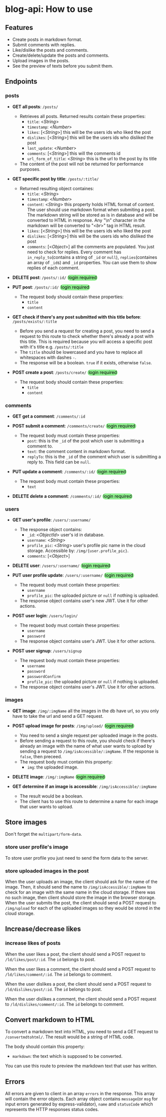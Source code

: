 # blog-api: How to use

## Features

- Create posts in markdown format.
- Submit comments with replies.
- Like/dislike the posts and comments.
- Create/delete/update the posts and comments.
- Upload images in the posts.
- See the preview of texts before you submit them.

## Endpoints

### posts

- **GET all posts**: `/posts/`
  - Retrieves all posts. Returned results contain these properties:
    - `title`: <*String*>
    - `timestamp`: <*Number*>
    - `likes`: [<*String*>] this will be the users ids who liked the post
    - `dislikes`: [<*String*>] this will be the users ids who disliked the post
    - `last_update`: <*Number*>
    - `comments`: [<*String*>] this will the comments id
    - `url_form_of_title`: <*String*> this is the url to the post by its title
  - The content of the post will not be returned for performance purposes.

- **GET specific post by title**: `/posts/:title/`
  - Returned resulting object containes:
    - `title`: <*String*>
    - `timestamp`: <*Number*>
    - `content`: <*String*> this property holds HTML format of content. The user should use markdown format when submiting a post. The markdown string will be stored as is in database and will be converted to HTML in response. Any "\n" character in the markdown will be converted to "<*br*>" tag in HTML result.
    - `likes`: [<*String*>] this will be the users ids who liked the post
    - `dislikes`: [<*String*>] this will be the users ids who disliked the post
    - `comments`: [<*Object*>] all the comments are populated. You just need to check for replies. Every comment has `in_reply_to`(contains a string of `_id` or `null`), `replies`(containes an array of `_id`s) and `_id` properties. You can use them to show replies of each comment.

- **DELETE post**: `/posts/:id/` <span style="background-color: lightgreen; color: black; border-radius: 10px; padding: 0 3px 2px 3px;">login required</span>

- **PUT post**: `/posts/:id/` <span style="background-color: lightgreen; color: black; border-radius: 10px; padding: 0 3px 2px 3px;">login required</span>
  - The request body should contain these properties:
    - `title`
    - `content`

- **GET check if there's any post submitted with this title before**: `/posts/exists/:title`
  - Before you send a request for creating a post, you need to send a request to this route to check whether there's already a post with this title. This is required because you will access a specific post with it's title e.g. `/posts/:title`
  - The `title` should be lowercased and you have to replace all whitespaces with dashes `-`.
  - The response will be a boolean. `true` if it exists, otherwise `false`.

- **POST create a post**: `/posts/create/` <span style="background-color: lightgreen; color: black; border-radius: 10px; padding: 0 3px 2px 3px;">login required</span>
  - The request body should contain these properties:
    - `title`
    - `content`

### comments

- **GET get a comment**: `/comments/:id`

- **POST submit a comment**: `/comments/create/` <span style="background-color: lightgreen; color: black; border-radius: 10px; padding: 0 3px 2px 3px;">login required</span>
  - The request body must contain these properties:
    - `post`: this is the `_id` of the post which user is submitting a comment to.
    - `text`: the comment content in markdown format.
    - `replyTo`: this is the `_id` of the comment which user is submitting a reply to. This field can be `null`.

- **PUT update a comment**: `/comments/:id/` <span style="background-color: lightgreen; color: black; border-radius: 10px; padding: 0 3px 2px 3px;">login required</span>
  - The request body must contain these properties:
    - `text`

- **DELETE delete a comment**: `/comments/:id/` <span style="background-color: lightgreen; color: black; border-radius: 10px; padding: 0 3px 2px 3px;">login required</span>

### users

- **GET user's profile**: `/users/:username/`
  - The response object contains: 
    - `_id`: <*ObjectId*> user's id in database.
    - `username`: <*String*>
    - `profile_pic`: <*String*> user's profile pic name in the cloud storage. Accessible by: `/img/{user.profile_pic}`.
    - `comments`: [<*Object*>]

- **DELETE user**: `/users/:username/` <span style="background-color: lightgreen; color: black; border-radius: 10px; padding: 0 3px 2px 3px;">login required</span>

- **PUT user profile update**: `/users/:username/` <span style="background-color: lightgreen; color: black; border-radius: 10px; padding: 0 3px 2px 3px;">login required</span>
  - The request body must contain these properties:
    - `username`
    - `profile_pic`: the uploaded picture or `null` if nothing is uploaded.
  - The response object contains user's new JWT. Use it for other actions.

- **POST user login**: `/users/login/` 
  - The request body must contain these properties:
    - `username`
    - `password`
  - The response object contains user's JWT. Use it for other actions.

- **POST user signup**: `/users/signup`
  - The request body must contain these properties:
    - `username`
    - `password`
    - `passwordConfirm`
    - `profile_pic`: the uploaded picture or `null` if nothing is uploaded.
  - The response object contains user's JWT. Use it for other actions.


### images

- **GET image**: `/img/:imgName` all the images in the db have url, so you only have to take the url and send a GET request.

- **POST upload image for posts**: `/img/upload/` <span style="background-color: lightgreen; color: black; border-radius: 10px; padding: 0 3px 2px 3px;">login required</span>
  - You need to send a single request per uploaded image in the posts.
  - Before sending a request to this route, you should check if there's already an image with the name of what user wants to upload by sending a request to `/img/isAccessible/:imgName`. If the response is `false`, then preceed.
  - The request body must contain this property:
    - `img`: the uploaded image.

- **DELETE image**: `/img/:imgName` <span style="background-color: lightgreen; color: black; border-radius: 10px; padding: 0 3px 2px 3px;">login required</span>

- **GET determine if an image is accessible**: `/img/isAccessible/:imgName`
  - The result would be a boolean.
  - The client has to use this route to determine a name for each image that user wants to upload.

## Store images

Don't forget the `multipart/form-data`.

### store user profile's image

To store user profile you just need to send the form data to the server.

### store uploaded images in the post

When the user uploads an image, the client should ask for the name of the image. Then, it should send the name to `/img/isAccessible/:imgName` to check for an image with the same name in the cloud storage. If there was no such image, then client should store the image in the browser storage.  
When the user submits the post, the client should send a POST request to `/img/upload` for each of the uploaded images so they would be stored in the cloud storage. 

## Increase/decrease likes

### increase likes of posts

When the user likes a post, the client should send a POST request to `/ld/likes/post/:id`. The `id` belongs to post.

When the user likes a comment, the client should send a POST request to `/ld/likes/comment/:id`. The `id` belongs to comment.

When the user dislikes a post, the client should send a POST request to `/ld/dislikes/post/:id`. The `id` belongs to post.

When the user dislikes a comment, the client should send a POST request to `/ld/dislikes/comment/:id`. The `id` belongs to comment.

## Convert markdown to HTML

To convert a markdown text into HTML, you need to send a GET request to `/convertmdtohtml/`. The result would be a string of HTML code.

The body should contain this property:
  - `markdown`: the text which is supposed to be converted.

You can use this route to preview the markdown text that user has written.

## Errors

All errors are given to client in an array `errors` in the response. This array will contain the error objects. Each array object contains `message`(or `msg` for input errors generated by express-validator), `name` and `statusCode` which represents the HTTP responses status codes.
